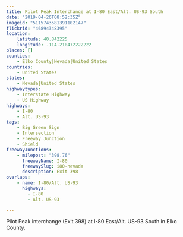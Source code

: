 ```yaml
---
title: Pilot Peak Interchange at I-80 East/Alt. US-93 South
date: "2019-04-26T08:52:35Z"
imageid: "5115743581391102147"
flickrid: "46894348395"
location:
    latitude: 40.842225
    longitude: -114.210472222222
places: []
counties:
    - Elko County|Nevada|United States
countries:
    - United States
states:
    - Nevada|United States
highwaytypes:
    - Interstate Highway
    - US Highway
highways:
    - I-80
    - Alt. US-93
tags:
    - Big Green Sign
    - Intersection
    - Freeway Junction
    - Shield
freewayJunctions:
    - milepost: "398.76"
      freewayName: I-80
      freewaySlug: i80-nevada
      description: Exit 398
overlaps:
    - name: I-80/Alt. US-93
      highways:
        - I-80
        - Alt. US-93

---
```

Pilot Peak interchange (Exit 398) at I-80 East/Alt. US-93 South in Elko County.